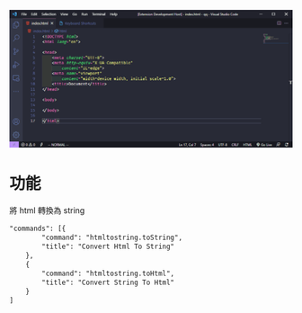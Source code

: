 ![image](./images/features.gif)
# 功能
將 html 轉換為 string
```
"commands": [{
        "command": "htmltostring.toString",
        "title": "Convert Html To String"
    },
    {
        "command": "htmltostring.toHtml",
        "title": "Convert String To Html"
    }
]
```
